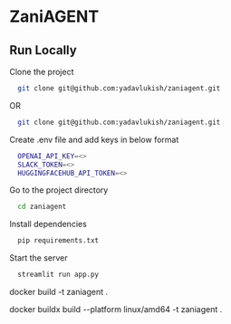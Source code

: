 # ZaniAGENT





## Run Locally

Clone the project

```bash
  git clone git@github.com:yadavlukish/zaniagent.git
```
OR

```bash
  git clone git@github.com:yadavlukish/zaniagent.git
```


Create .env file and add keys in below format

```bash
  OPENAI_API_KEY=<>
  SLACK_TOKEN=<>
  HUGGINGFACEHUB_API_TOKEN=<>
```

Go to the project directory

```bash
  cd zaniagent
```

Install dependencies

```bash
  pip requirements.txt
```

Start the server

```bash
  streamlit run app.py
```




docker build -t zaniagent .


docker buildx build --platform linux/amd64 -t zaniagent .

